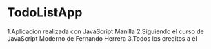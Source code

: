 # TodoListApp

1.Aplicacion realizada con JavaScript Manilla 
2.Siguiendo el curso de JavaScript Moderno de Fernando Herrera
3.Todos los creditos a él
